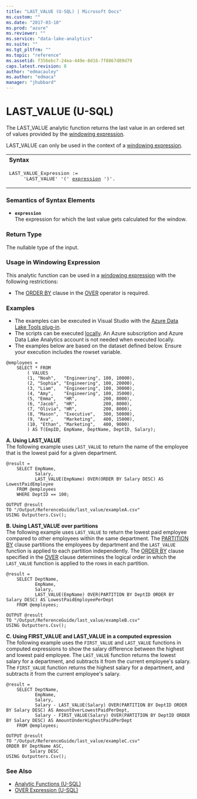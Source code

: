 ```yaml
---
title: "LAST_VALUE (U-SQL) | Microsoft Docs"
ms.custom: ""
ms.date: "2017-03-10"
ms.prod: "azure"
ms.reviewer: ""
ms.service: "data-lake-analytics"
ms.suite: ""
ms.tgt_pltfrm: ""
ms.topic: "reference"
ms.assetid: f356ebc7-24ea-449e-8d16-7f8867d89d79
caps.latest.revision: 8
author: "edmacauley"
ms.author: "edmaca"
manager: "jhubbard"
---
```

# LAST_VALUE (U-SQL)
The LAST_VALUE analytic function returns the last value in an ordered set of values provided by the [windowing expression](../USQL/over-expression-u-sql.md). 

LAST_VALUE can only be used in the context of a [windowing expression](../USQL/over-expression-u-sql.md). 

<table><th align="left">Syntax</th><tr><td><pre>
LAST_VALUE_Expression :=                                                                                 
     'LAST_VALUE' '(' <a href="#exp">expression</a> ')'.
</pre></td></tr></table>


### Semantics of Syntax Elements 
* <a name="exp"></a>**`expression`**   
The expression for which the last value gets calculated for the window.  

### Return Type 
The nullable type of the input. 

### Usage in Windowing Expression 
This analytic function can be used in a [windowing expression](../USQL/over-expression-u-sql.md) with the following restrictions: 

* The [ORDER BY](../USQL/over-expression-u-sql.md#OBC) clause in the [OVER](../USQL/over-expression-u-sql.md) operator is required. 

### Examples
- The examples can be executed in Visual Studio with the [Azure Data Lake Tools plug-in](https://www.microsoft.com/download/details.aspx?id=49504).  
- The scripts can be executed [locally](https://docs.microsoft.com/azure/data-lake-analytics/data-lake-analytics-data-lake-tools-get-started#run-u-sql-locally).  An Azure subscription and Azure Data Lake Analytics account is not needed when executed locally.
- The examples below are based on the dataset defined below.  Ensure your execution includes the rowset variable.
```
@employees = 
    SELECT * FROM 
        ( VALUES
        (1, "Noah",   "Engineering", 100, 10000),
        (2, "Sophia", "Engineering", 100, 20000),
        (3, "Liam",   "Engineering", 100, 30000),
        (4, "Amy",    "Engineering", 100, 35000),
        (5, "Emma",   "HR",          200, 8000),
        (6, "Jacob",  "HR",          200, 8000),
        (7, "Olivia", "HR",          200, 8000),
        (8, "Mason",  "Executive",   300, 50000),
        (9, "Ava",    "Marketing",   400, 15000),
        (10, "Ethan", "Marketing",   400, 9000) 
        ) AS T(EmpID, EmpName, DeptName, DeptID, Salary);
```

**A.    Using LAST_VALUE**   
The following example uses `LAST_VALUE` to return the name of the employee that is the lowest paid for a given department.
```
@result =
    SELECT EmpName,
           Salary,
           LAST_VALUE(EmpName) OVER(ORDER BY Salary DESC) AS LowestPaidEmployee
    FROM @employees
    WHERE DeptID == 100;
   
OUTPUT @result
TO "/Output/ReferenceGuide/last_value/exampleA.csv"
USING Outputters.Csv();
```

**B.    Using LAST_VALUE over partitions**   
The following example uses `LAST_VALUE` to return the lowest paid employee compared to other employees within the same department.  The [PARTITION BY](../USQL/over-expression-u-sql.md#OPBC) clause partitions the employees by department and the `LAST_VALUE` function is applied to each partition independently.  The [ORDER BY](../USQL/over-expression-u-sql.md#OBC) clause specified in the [OVER](../USQL/over-expression-u-sql.md) clause determines the logical order in which the `LAST_VALUE` function is applied to the rows in each partition.
```
@result =
    SELECT DeptName,
           EmpName,
           Salary,
           LAST_VALUE(EmpName) OVER(PARTITION BY DeptID ORDER BY Salary DESC) AS LowestPaidEmployeePerDept
    FROM @employees;

OUTPUT @result
TO "/Output/ReferenceGuide/last_value/exampleB.csv"
USING Outputters.Csv();
```

**C.    Using FIRST_VALUE and LAST_VALUE in a computed expression**   
The following example uses the `FIRST_VALUE` and `LAST_VALUE` functions in computed expressions to show the salary difference between the highest and lowest paid employee.  The `LAST_VALUE` function returns the lowest salary for a department, and subtracts it from the current employee's salary.  The `FIRST_VALUE` function returns the highest salary for a department, and subtracts it from the current employee's salary. 
```
@result =
    SELECT DeptName,
           EmpName,
           Salary,
           Salary - LAST_VALUE(Salary) OVER(PARTITION BY DeptID ORDER BY Salary DESC) AS AmountOverLowestPaidPerDept,
           Salary - FIRST_VALUE(Salary) OVER(PARTITION BY DeptID ORDER BY Salary DESC) AS AmountUnderHighestPaidPerDept
    FROM @employees;

OUTPUT @result
TO "/Output/ReferenceGuide/last_value/exampleC.csv"
ORDER BY DeptName ASC,
         Salary DESC
USING Outputters.Csv();
```

### See Also 
* [Analytic Functions (U-SQL)](../USQL/analytic-functions-u-sql.md)  
* [OVER Expression (U-SQL)](../USQL/over-expression-u-sql.md) 
